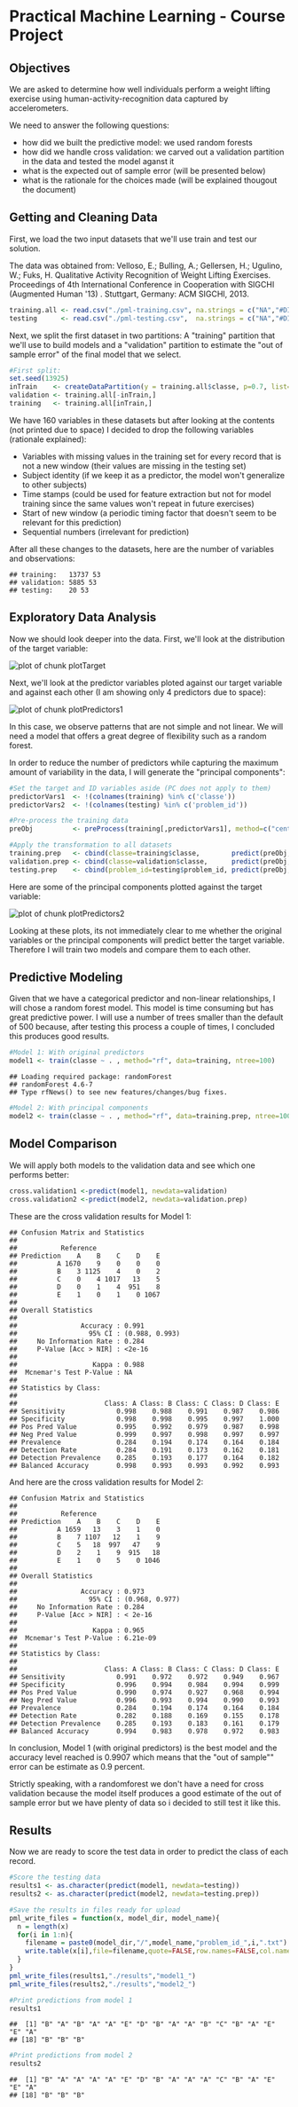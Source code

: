 

Practical Machine Learning - Course Project
===========================================

## Objectives

We are asked to determine how well individuals perform a weight lifting exercise using human-activity-recognition data captured by accelerometers. 

We need to answer the following questions:  
- how did we built the predictive model: we used random forests  
- how did we handle cross validation: we carved out a validation partition in the data and tested the model aganst it  
- what is the expected out of sample error (will be presented below)  
- what is the rationale for the choices made (will be explained thougout the document)  

## Getting and Cleaning Data

First, we load the two input datasets that we'll use train and test our solution. 

The data was obtained from: Velloso, E.; Bulling, A.; Gellersen, H.; Ugulino, W.; Fuks, H. Qualitative Activity Recognition of Weight Lifting Exercises. Proceedings of 4th International Conference in Cooperation with SIGCHI (Augmented Human '13) . Stuttgart, Germany: ACM SIGCHI, 2013.


```r
training.all <- read.csv("./pml-training.csv", na.strings = c("NA","#DIV/0!"))
testing      <- read.csv("./pml-testing.csv",  na.strings = c("NA","#DIV/0!"))
```

Next, we split the first dataset in two partitions: A "training" partition that we'll use to build models and a "validation" partition to estimate the "out of sample error" of the final model that we select.


```r
#First split:
set.seed(13925)
inTrain    <- createDataPartition(y = training.all$classe, p=0.7, list=FALSE)
validation <- training.all[-inTrain,]
training   <- training.all[inTrain,]
```

We have 160 variables in these datasets but after looking at the contents (not printed due to space) I decided to drop the following variables (rationale explained):
- Variables with missing values in the training set for every record that is not a new window (their values are missing in the testing set)  
- Subject identity (if we keep it as a predictor, the model won't generalize to other subjects)
- Time stamps (could be used for feature extraction but not for model training since the same values won't repeat in future exercises)  
- Start of new window (a periodic timing factor that doesn't seem to be relevant for this prediction)
- Sequential numbers (irrelevant for prediction)



After all these changes to the datasets, here are the number of variables and observations:


```
## training:   13737 53 
## validation: 5885 53 
## testing:    20 53
```


## Exploratory Data Analysis  

Now we should look deeper into the data. First, we'll look at the distribution of the target variable:

![plot of chunk plotTarget](figure/plotTarget.png) 

Next, we'll look at the predictor variables ploted against our target variable and against each other (I am showing only 4 predictors due to space):

![plot of chunk plotPredictors1](figure/plotPredictors1.png) 

In this case, we observe patterns that are not simple and not linear. We will need a model that offers a great degree of flexibility such as a random forest. 

In order to reduce the number of predictors while capturing the maximum amount of variability in the data, I will generate the "principal components":


```r
#Set the target and ID variables aside (PC does not apply to them)
predictorVars1  <- !(colnames(training) %in% c('classe'))
predictorVars2  <- !(colnames(testing) %in% c('problem_id'))

#Pre-process the training data
preObj          <- preProcess(training[,predictorVars1], method=c("center", "scale", "pca"), thresh = 0.95)

#Apply the transformation to all datasets
training.prep   <- cbind(classe=training$classe,        predict(preObj, training[,  predictorVars1])); 
validation.prep <- cbind(classe=validation$classe,      predict(preObj, validation[,predictorVars1])); 
testing.prep    <- cbind(problem_id=testing$problem_id, predict(preObj, testing[,   predictorVars2]));
```

Here are some of the principal components plotted against the target variable:


![plot of chunk plotPredictors2](figure/plotPredictors2.png) 

Looking at these plots, its not immediately clear to me whether the original variables or the principal components will predict better the target variable. Therefore I will train two models and compare them to each other. 

## Predictive Modeling  

Given that we have a categorical predictor and non-linear relationships, I will chose a random forest model. This model is time consuming but has great predictive power. I will use a number of trees smaller than the default of 500 because, after testing this process a couple of times, I concluded this produces good results.


```r
#Model 1: With original predictors
model1 <- train(classe ~ . , method="rf", data=training, ntree=100)
```

```
## Loading required package: randomForest
## randomForest 4.6-7
## Type rfNews() to see new features/changes/bug fixes.
```


```r
#Model 2: With principal components
model2 <- train(classe ~ . , method="rf", data=training.prep, ntree=100)
```


## Model Comparison

We will apply both models to the validation data and see which one performs better:


```r
cross.validation1 <-predict(model1, newdata=validation)
cross.validation2 <-predict(model2, newdata=validation.prep)
```

These are the cross validation results for Model 1:


```
## Confusion Matrix and Statistics
## 
##           Reference
## Prediction    A    B    C    D    E
##          A 1670    9    0    0    0
##          B    3 1125    4    0    2
##          C    0    4 1017   13    5
##          D    0    1    4  951    8
##          E    1    0    1    0 1067
## 
## Overall Statistics
##                                         
##                Accuracy : 0.991         
##                  95% CI : (0.988, 0.993)
##     No Information Rate : 0.284         
##     P-Value [Acc > NIR] : <2e-16        
##                                         
##                   Kappa : 0.988         
##  Mcnemar's Test P-Value : NA            
## 
## Statistics by Class:
## 
##                      Class: A Class: B Class: C Class: D Class: E
## Sensitivity             0.998    0.988    0.991    0.987    0.986
## Specificity             0.998    0.998    0.995    0.997    1.000
## Pos Pred Value          0.995    0.992    0.979    0.987    0.998
## Neg Pred Value          0.999    0.997    0.998    0.997    0.997
## Prevalence              0.284    0.194    0.174    0.164    0.184
## Detection Rate          0.284    0.191    0.173    0.162    0.181
## Detection Prevalence    0.285    0.193    0.177    0.164    0.182
## Balanced Accuracy       0.998    0.993    0.993    0.992    0.993
```

And here are the cross validation results for Model 2:


```
## Confusion Matrix and Statistics
## 
##           Reference
## Prediction    A    B    C    D    E
##          A 1659   13    3    1    0
##          B    7 1107   12    1    9
##          C    5   18  997   47    9
##          D    2    1    9  915   18
##          E    1    0    5    0 1046
## 
## Overall Statistics
##                                         
##                Accuracy : 0.973         
##                  95% CI : (0.968, 0.977)
##     No Information Rate : 0.284         
##     P-Value [Acc > NIR] : < 2e-16       
##                                         
##                   Kappa : 0.965         
##  Mcnemar's Test P-Value : 6.21e-09      
## 
## Statistics by Class:
## 
##                      Class: A Class: B Class: C Class: D Class: E
## Sensitivity             0.991    0.972    0.972    0.949    0.967
## Specificity             0.996    0.994    0.984    0.994    0.999
## Pos Pred Value          0.990    0.974    0.927    0.968    0.994
## Neg Pred Value          0.996    0.993    0.994    0.990    0.993
## Prevalence              0.284    0.194    0.174    0.164    0.184
## Detection Rate          0.282    0.188    0.169    0.155    0.178
## Detection Prevalence    0.285    0.193    0.183    0.161    0.179
## Balanced Accuracy       0.994    0.983    0.978    0.972    0.983
```




In conclusion, Model 1 (with original predictors) is the best model and the accuracy level reached is 0.9907 which means that the "out of sample"" error can be estimate as 0.9 percent.

Strictly speaking, with a randomforest we don't have a need for cross validation because the model itself produces a good estimate of the  out of sample error but we have plenty of data so i decided to still test it like this. 


## Results  

Now we are ready to score the test data in order to predict the class of each record.


```r
#Score the testing data
results1 <- as.character(predict(model1, newdata=testing))
results2 <- as.character(predict(model2, newdata=testing.prep))

#Save the results in files ready for upload
pml_write_files = function(x, model_dir, model_name){
  n = length(x)
  for(i in 1:n){
    filename = paste0(model_dir,"/",model_name,"problem_id_",i,".txt")
    write.table(x[i],file=filename,quote=FALSE,row.names=FALSE,col.names=FALSE)
  }
}
pml_write_files(results1,"./results","model1_")
pml_write_files(results2,"./results","model2_")

#Print predictions from model 1
results1
```

```
##  [1] "B" "A" "B" "A" "A" "E" "D" "B" "A" "A" "B" "C" "B" "A" "E" "E" "A"
## [18] "B" "B" "B"
```

```r
#Print predictions from model 2
results2
```

```
##  [1] "B" "A" "A" "A" "A" "E" "D" "B" "A" "A" "A" "C" "B" "A" "E" "E" "A"
## [18] "B" "B" "B"
```


